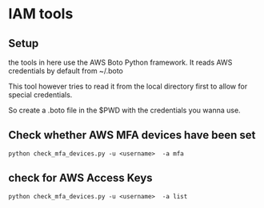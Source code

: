 # IAM tools

## Setup
the tools in here use the AWS Boto Python framework. It reads AWS credentials by default from ~/.boto

This tool however tries to read it from the local directory first to allow for special credentials.

So create a .boto file in the $PWD with the credentials you wanna use.

## Check whether AWS MFA devices have been set

```
python check_mfa_devices.py -u <username>  -a mfa
```

## check for AWS Access Keys

```
python check_mfa_devices.py -u <username>  -a list
```
